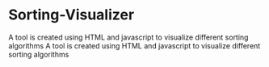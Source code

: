 # Sorting-Visualizer
A tool is created using HTML and javascript to visualize different sorting algorithms
A tool is created using HTML and javascript to visualize different sorting algorithms
